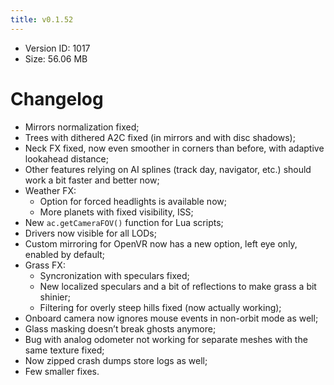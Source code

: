 ```yaml
---
title: v0.1.52
---
```


*   Version ID: 1017
*   Size: 56.06 MB

# Changelog

*   Mirrors normalization fixed;
*   Trees with dithered A2C fixed (in mirrors and with disc shadows);
*   Neck FX fixed, now even smoother in corners than before, with adaptive lookahead distance;
*   Other features relying on AI splines (track day, navigator, etc.) should work a bit faster and better now;
*   Weather FX:
    *   Option for forced headlights is available now;
    *   More planets with fixed visibility, ISS;
*   New `ac.getCameraFOV()` function for Lua scripts;
*   Drivers now visible for all LODs;
*   Custom mirroring for OpenVR now has a new option, left eye only, enabled by default;
*   Grass FX:
    *   Syncronization with speculars fixed;
    *   New localized speculars and a bit of reflections to make grass a bit shinier;
    *   Filtering for overly steep hills fixed (now actually working);
*   Onboard camera now ignores mouse events in non-orbit mode as well;
*   Glass masking doesn’t break ghosts anymore;
*   Bug with analog odometer not working for separate meshes with the same texture fixed;
*   Now zipped crash dumps store logs as well;
*   Few smaller fixes.
